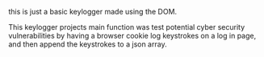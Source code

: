 this is just a basic keylogger made using the DOM.

This keylogger projects main function was test potential cyber security vulnerabilities by 
having a browser cookie log keystrokes on a log in page, and then append the keystrokes to a json array.

